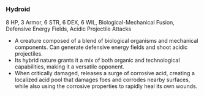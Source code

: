 ### Hydroid
8 HP, 3 Armor, 6 STR, 6 DEX, 6 WIL, Biological-Mechanical Fusion, Defensive Energy Fields, Acidic Projectile Attacks

- A creature composed of a blend of biological organisms and mechanical components. Can generate defensive energy fields and shoot acidic projectiles.
- Its hybrid nature grants it a mix of both organic and technological capabilities, making it a versatile opponent.
- When critically damaged, releases a surge of corrosive acid, creating a localized acid pool that damages foes and corrodes nearby surfaces, while also using the corrosive properties to rapidly heal its own wounds.

